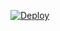 [![Deploy](https://www.herokucdn.com/deploy/button.png)](https://dashboard.heroku.com/new?template=https://github.com/用户名/仓库名.git)
